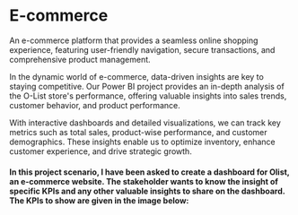 # E-commerce
An e-commerce platform that provides a seamless online shopping experience, featuring user-friendly navigation, secure transactions, and comprehensive product management.

In the dynamic world of e-commerce, data-driven insights are key to staying competitive. Our Power BI project provides an in-depth analysis of the O-List store's performance, offering valuable insights into sales trends, customer behavior, and product performance.

With interactive dashboards and detailed visualizations, we can track key metrics such as total sales, product-wise performance, and customer demographics. These insights enable us to optimize inventory, enhance customer experience, and drive strategic growth.
#### In this project scenario, I have been asked to create a dashboard for Olist, an e-commerce website. The stakeholder wants to know the insight of specific KPIs and any other valuable insights to share on the dashboard. The KPIs to show are given in the image below:
